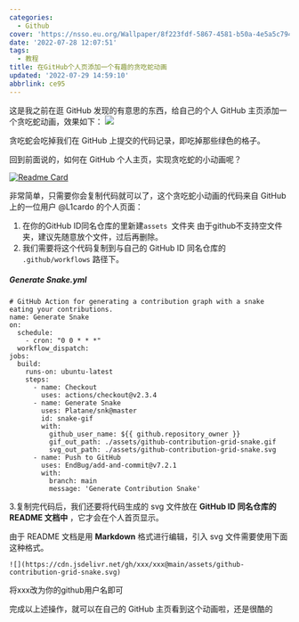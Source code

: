 ```yaml
---
categories:
  - Github
cover: 'https://nsso.eu.org/Wallpaper/8f223fdf-5867-4581-b50a-4e5a5c794a97.jpeg'
date: '2022-07-28 12:07:51'
tags:
  - 教程
title: 在GitHub个人页添加一个有趣的贪吃蛇动画
updated: '2022-07-29 14:59:10'
abbrlink: ce95
---
```

这是我之前在逛 GitHub 发现的有意思的东西，给自己的个人 GitHub 主页添加一个贪吃蛇动画，效果如下：
![](https://nsso.eu.org/img/a1ebe329-c070-4ba4-a43a-ffb0ebf92d39.gif)

贪吃蛇会吃掉我们在 GitHub 上提交的代码记录，即吃掉那些绿色的格子。

回到前面说的，如何在 GitHub 个人主页，实现贪吃蛇的小动画呢？

[![Readme Card](https://github-readme-stats.vercel.app/api/pin/?username=L1cardo&repo=L1cardo&show_owner=true)](https://github.com/L1cardo/L1cardo)

非常简单，只需要你会复制代码就可以了，这个贪吃蛇小动画的代码来自 GitHub 上的一位用户 @L1cardo 的个人页面：

1. 在你的GitHub ID同名仓库的里新建`assets `文件夹
   由于github不支持空文件夹，建议先随意放个文件，过后再删除。
2. 我们需要将这个代码复制到与自己的 GitHub ID 同名仓库的 `.github/workflows` 路径下。

#####  **Generate Snake.yml**

```
# GitHub Action for generating a contribution graph with a snake eating your contributions.
name: Generate Snake
on:
  schedule:
    - cron: "0 0 * * *"
  workflow_dispatch:
jobs:
  build:
    runs-on: ubuntu-latest
    steps:
      - name: Checkout
        uses: actions/checkout@v2.3.4
      - name: Generate Snake
        uses: Platane/snk@master
        id: snake-gif
        with:
          github_user_name: ${{ github.repository_owner }}
          gif_out_path: ./assets/github-contribution-grid-snake.gif
          svg_out_path: ./assets/github-contribution-grid-snake.svg
      - name: Push to GitHub
        uses: EndBug/add-and-commit@v7.2.1
        with:
          branch: main
          message: 'Generate Contribution Snake'
```

3.复制完代码后，我们还要将代码生成的 svg 文件放在 **GitHub ID 同名仓库的 README 文档中** ，它才会在个人首页显示。

由于 README 文档是用 **Markdown** 格式进行编辑，引入 svg 文件需要使用下面这种格式。

```
![](https://cdn.jsdelivr.net/gh/xxx/xxx@main/assets/github-contribution-grid-snake.svg)
```

将xxx改为你的github用户名即可

完成以上述操作，就可以在自己的 GitHub 主页看到这个动画啦，还是很酷的
